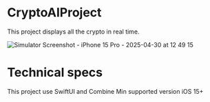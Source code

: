 # CryptoAIProject
This project displays all the crypto in real time.

![Simulator Screenshot - iPhone 15 Pro - 2025-04-30 at 12 49 15](https://github.com/user-attachments/assets/a9efa47f-4b70-444f-9bb6-04f457a7eab3)


# Technical specs
This project use SwiftUI and Combine
Min supported version iOS 15+


